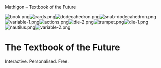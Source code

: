 Mathigon – Textbook of the Future

![book.png](../_resources/bfe74bf9d206c8a14ba14b3bf80fe44f.png)![cards.png](../_resources/556e1594e7399863738d6c6752c3a179.png)![dodecahedron.png](../_resources/9b322fe3b55d9bbb561c5206a45894cb.png)![snub-dodecahedron.png](../_resources/7d7853399027b093c194e40231ce32e1.png)![variable-1.png](../_resources/8ea4e29eb5e554bb0cc387ea55f216af.png)![actions.png](../_resources/737d933ff0ce1e4af70f4885bb58e40a.png)![die-2.png](../_resources/1318fbd4869420f47272a0788264ad65.png)![trumpet.png](../_resources/069f0b1fca6b93e0369088f9c7bac201.png)![die-1.png](../_resources/23c13853d70450635f96dc84ad9db269.png)![nautilus.png](../_resources/4d1894c1ef68336291060ac95b445bdf.png)![variable-2.png](../_resources/6faf00c8ba3cb637c6c5ba7784a87749.png)

# The Textbook of the Future

Interactive. Personalised. Free.